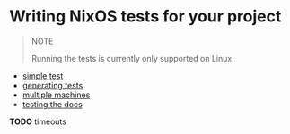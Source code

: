 
# Writing NixOS tests for your project

> NOTE
>
> Running the tests is currently only supported on Linux.

- [simple test](./simple-test)
- [generating tests](./generating-tests)
- [multiple machines](./multiple-machines)
- [testing the docs](./testing-the-docs)

**TODO** timeouts
